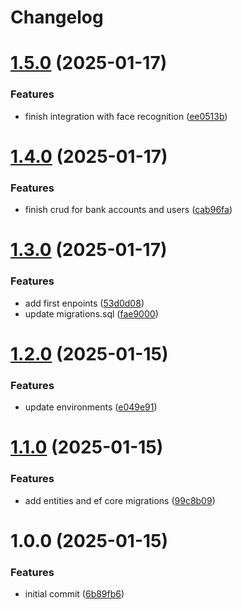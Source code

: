# Changelog

# [1.5.0](https://github.com/MorveN11/Api.Accounts/compare/v1.4.0...v1.5.0) (2025-01-17)


### Features

* finish integration with face recognition ([ee0513b](https://github.com/MorveN11/Api.Accounts/commit/ee0513b389e40183fad1346c49f7930764d583f9))

# [1.4.0](https://github.com/MorveN11/Api.Accounts/compare/v1.3.0...v1.4.0) (2025-01-17)


### Features

* finish crud for bank accounts and users ([cab96fa](https://github.com/MorveN11/Api.Accounts/commit/cab96fa8f2e898e88784c7167cf0684d03a32768))

# [1.3.0](https://github.com/MorveN11/Api.Accounts/compare/v1.2.0...v1.3.0) (2025-01-17)


### Features

* add first enpoints ([53d0d08](https://github.com/MorveN11/Api.Accounts/commit/53d0d089d0dfa06bae8f2ae07d5539a2fba969a0))
* update migrations.sql ([fae9000](https://github.com/MorveN11/Api.Accounts/commit/fae9000db5752612c7e6c36ebe5b7afba152c992))

# [1.2.0](https://github.com/MorveN11/Api.Accounts/compare/v1.1.0...v1.2.0) (2025-01-15)


### Features

* update environments ([e049e91](https://github.com/MorveN11/Api.Accounts/commit/e049e91a908c4abb223f72e368b91bf65f165da4))

# [1.1.0](https://github.com/MorveN11/Api.Accounts/compare/v1.0.0...v1.1.0) (2025-01-15)


### Features

* add entities and ef core migrations ([99c8b09](https://github.com/MorveN11/Api.Accounts/commit/99c8b0989b32ff386da9533005fb1e4f7eb6ef6a))

# 1.0.0 (2025-01-15)


### Features

* initial commit ([6b89fb6](https://github.com/MorveN11/Api.Accounts/commit/6b89fb6a971f069966d7a50bcd5ccf02db791496))
